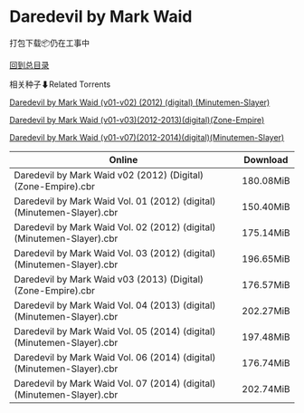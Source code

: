 # Daredevil by Mark Waid

打包下载📦仍在工事中

[回到总目录](/Catalogs.md)







相关种子⬇Related Torrents

[Daredevil by Mark Waid (v01-v02) (2012) (digital) (Minutemen-Slayer)](https://github.com/alicewish/markdown/blob/master/torrent/Daredevil-by-Mark-Waid--v01-v02---2012---digital---Minutemen-Slayer.md)

[Daredevil by Mark Waid (v01-v03)(2012-2013)(digital)(Zone-Empire)](https://github.com/alicewish/markdown/blob/master/torrent/Daredevil-by-Mark-Waid--v01-v03--2012-2013--digital--Zone-Empire.md)

[Daredevil by Mark Waid (v01-v07)(2012-2014)(digital)(Minutemen-Slayer)](https://github.com/alicewish/markdown/blob/master/torrent/Daredevil-by-Mark-Waid--v01-v07--2012-2014--digital--Minutemen-Slayer.md)

Online | Download
--- | ---
Daredevil by Mark Waid v02 (2012) (Digital) (Zone-Empire).cbr | 180.08MiB
Daredevil by Mark Waid Vol. 01 (2012) (digital) (Minutemen-Slayer).cbr | 150.40MiB
Daredevil by Mark Waid Vol. 02 (2012) (digital) (Minutemen-Slayer).cbr | 175.14MiB
Daredevil by Mark Waid Vol. 03 (2012) (digital) (Minutemen-Slayer).cbr | 196.65MiB
Daredevil by Mark Waid v03 (2013) (Digital) (Zone-Empire).cbr | 176.57MiB
Daredevil by Mark Waid Vol. 04 (2013) (digital) (Minutemen-Slayer).cbr | 202.27MiB
Daredevil by Mark Waid Vol. 05 (2014) (digital) (Minutemen-Slayer).cbr | 197.48MiB
Daredevil by Mark Waid Vol. 06 (2014) (digital) (Minutemen-Slayer).cbr | 176.74MiB
Daredevil by Mark Waid Vol. 07 (2014) (digital) (Minutemen-Slayer).cbr | 202.74MiB